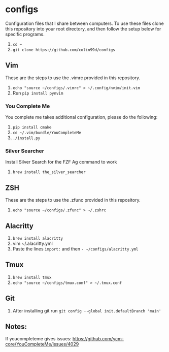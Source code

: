 # configs
Configuration files that I share between computers. To use these files clone this repository into your root directory, and then follow the setup below for specific programs.
1. `cd ~`
1. `git clone https://github.com/colin99d/configs`

## Vim
These are the steps to use the .vimrc provided in this repository.
1. `echo "source ~/configs/.vimrc" > ~/.config/nvim/init.vim`
1. Run `pip install pynvim`

### You Complete Me
You complete me takes additional configuration, please do the following:
1. `pip install cmake`
1. `cd ~/.vim/bundle/YouCompleteMe`
1. `./install.py`

### Silver Searcher
Install Silver Search for the FZF Ag command to work
1. `brew install the_silver_searcher`

## ZSH
These are the steps to use the .zfunc provided in this repository.

1. `echo "source ~/configs/.zfunc" > ~/.zshrc`

## Alacritty

1. `brew install alacritty`
1. vim ~/.alacritty.yml
1. Paste the lines `import:` and then `- ~/configs/alacritty.yml`

## Tmux

1. `brew install tmux`
1. `echo "source ~/configs/tmux.conf" > ~/.tmux.conf`

## Git

1. After installing git run `git config --global init.defaultBranch 'main'`

## Notes:
If youcompleteme gives issues: https://github.com/ycm-core/YouCompleteMe/issues/4029
